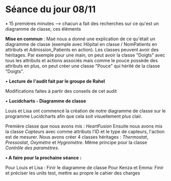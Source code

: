 # **Séance du jour 08/11**

• 15 premières minutes --> chacun a fait des recherches sur ce qu'est un diagramme de classe, ces éléments

**Mise en commun** : Maé nous a donné une explication de ce qu'était un diagramme de classe (exemple avec Hôpital en classe / NomPatients en attributs et Admission_Patients en action). Les classes peuvent avoir des héritages. Par exemple pour une main, on peut avoir la classe "Doigts" avec tous les attributs et actions associés mais comme le pouce possède des attributs en plus, on peut créer une classe "Pouce" qui hérité de la classe "Doigts".


• **Lecture de l'audit fait par le groupe de Rahel**

Modifications faites à partir des conseils de cet audit


• **Lucidcharts - Diagramme de classe**

Louis et Lisa ont commencé la création de notre diagramme de classe sur le programme Lucidcharts afin que cela soit visuellement plus clair.

Première classe que nous avons mis : _HeartFusion_
Ensuite nous avons mis la classe _Capteurs_ avec comme attributs l'ID et le type de capteurs, l'action est de mesurer. Nous avons créer 4 classes héritages : _Thermostat_, _Pressostat_, _Oxymètre_ et _Hygromètre_.
Même principe pour la classe _Contrôle des paramètres_.



**• A faire pour la prochaine séance :**

Pour Louis et Lisa : Finir le diagramme de classe
Pour Kenza et Emma: Finir et préciser les units test, mettre au propre le cahier des charges

